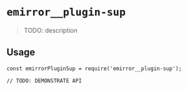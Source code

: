 # `emirror__plugin-sup`

> TODO: description

## Usage

```
const emirrorPluginSup = require('emirror__plugin-sup');

// TODO: DEMONSTRATE API
```
